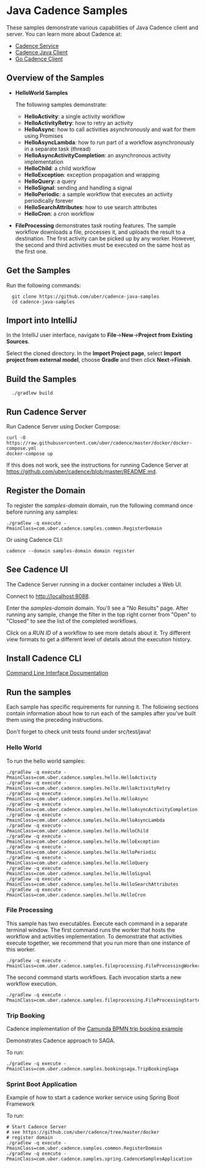# Java Cadence Samples
These samples demonstrate various capabilities of Java Cadence client and server. You can learn more about Cadence at:
* [Cadence Service](https://github.com/uber/cadence)
* [Cadence Java Client](https://github.com/uber/cadence-java-client)
* [Go Cadence Client](https://github.com/uber-go/cadence-client)

## Overview of the Samples

* **HelloWorld Samples**

    The following samples demonstrate:

  * **HelloActivity**: a single activity workflow
  * **HelloActivityRetry**: how to retry an activity
  * **HelloAsync**: how to call activities asynchronously and wait for them using Promises
  * **HelloAsyncLambda**: how to run part of a workflow asynchronously in a separate task (thread)
  * **HelloAsyncActivityCompletion**: an asynchronous activity implementation
  * **HelloChild**: a child workflow
  * **HelloException**: exception propagation and wrapping
  * **HelloQuery**: a query
  * **HelloSignal**: sending and handling a signal
  * **HelloPeriodic**: a sample workflow that executes an activity periodically forever
  * **HelloSearchAttributes**: how to use search attributes
  * **HelloCron**: a cron workflow 

* **FileProcessing** demonstrates task routing features. The sample workflow downloads a file, processes it, and uploads
    the result to a destination. The first activity can be picked up by any worker. However, the second and third activities
    must be executed on the same host as the first one.

## Get the Samples

Run the following commands:

      git clone https://github.com/uber/cadence-java-samples
      cd cadence-java-samples

## Import into IntelliJ

In the IntelliJ user interface, navigate to **File**->**New**->**Project from Existing Sources**.

Select the cloned directory. In the **Import Project page**, select **Import project from external model**,
choose **Gradle** and then click **Next**->**Finish**.

## Build the Samples

      ./gradlew build

## Run Cadence Server

Run Cadence Server using Docker Compose:

    curl -O https://raw.githubusercontent.com/uber/cadence/master/docker/docker-compose.yml
    docker-compose up

If this does not work, see the instructions for running Cadence Server
at https://github.com/uber/cadence/blob/master/README.md.

## Register the Domain

To register the *samples-domain* domain, run the following command once before running any samples:

    ./gradlew -q execute -PmainClass=com.uber.cadence.samples.common.RegisterDomain

Or using Cadence CLI:

```
cadence --domain samples-domain domain register
```

## See Cadence UI

The Cadence Server running in a docker container includes a Web UI.

Connect to [http://localhost:8088](http://localhost:8088).

Enter the *samples-domain* domain. You'll see a "No Results" page. After running any sample, change the filter in the
top right corner from "Open" to "Closed" to see the list of the completed workflows.

Click on a *RUN ID* of a workflow to see more details about it. Try different view formats to get a different level of
details about the execution history.

## Install Cadence CLI

[Command Line Interface Documentation](https://mfateev.github.io/cadence/docs/08_cli)

## Run the samples

Each sample has specific requirements for running it. The following sections contain information about
how to run each of the samples after you've built them using the preceding instructions.

Don't forget to check unit tests found under src/test/java!

### Hello World

To run the hello world samples:

    ./gradlew -q execute -PmainClass=com.uber.cadence.samples.hello.HelloActivity
    ./gradlew -q execute -PmainClass=com.uber.cadence.samples.hello.HelloActivityRetry
    ./gradlew -q execute -PmainClass=com.uber.cadence.samples.hello.HelloAsync
    ./gradlew -q execute -PmainClass=com.uber.cadence.samples.hello.HelloAsyncActivityCompletion
    ./gradlew -q execute -PmainClass=com.uber.cadence.samples.hello.HelloAsyncLambda
    ./gradlew -q execute -PmainClass=com.uber.cadence.samples.hello.HelloChild
    ./gradlew -q execute -PmainClass=com.uber.cadence.samples.hello.HelloException
    ./gradlew -q execute -PmainClass=com.uber.cadence.samples.hello.HelloPeriodic
    ./gradlew -q execute -PmainClass=com.uber.cadence.samples.hello.HelloQuery
    ./gradlew -q execute -PmainClass=com.uber.cadence.samples.hello.HelloSignal
    ./gradlew -q execute -PmainClass=com.uber.cadence.samples.hello.HelloSearchAttributes
    ./gradlew -q execute -PmainClass=com.uber.cadence.samples.hello.HelloCron

### File Processing

This sample has two executables. Execute each command in a separate terminal window. The first command
runs the worker that hosts the workflow and activities implementation. To demonstrate that activities
execute together, we recommend that you run more than one instance of this worker.

    ./gradlew -q execute -PmainClass=com.uber.cadence.samples.fileprocessing.FileProcessingWorker

The second command starts workflows. Each invocation starts a new workflow execution.

    ./gradlew -q execute -PmainClass=com.uber.cadence.samples.fileprocessing.FileProcessingStarter
    
### Trip Booking

Cadence implementation of the [Camunda BPMN trip booking example](https://github.com/berndruecker/trip-booking-saga-java)

Demonstrates Cadence approach to SAGA.

To run:

    ./gradlew -q execute -PmainClass=com.uber.cadence.samples.bookingsaga.TripBookingSaga

### Sprint Boot Application

Example of how to start a cadence worker service using Spring Boot Framework

To run:

    # Start Cadence Server
    # see https://github.com/uber/cadence/tree/master/docker
    # register domain
    ./gradlew -q execute -PmainClass=com.uber.cadence.samples.common.RegisterDomain
    ./gradlew -q execute -PmainClass=com.uber.cadence.samples.spring.CadenceSamplesApplication
